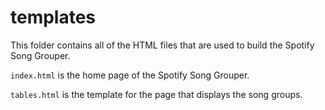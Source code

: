 # templates

This folder contains all of the HTML files that are used to build the Spotify Song Grouper.

`index.html` is the home page of the Spotify Song Grouper.

`tables.html` is the template for the page that displays the song groups.
